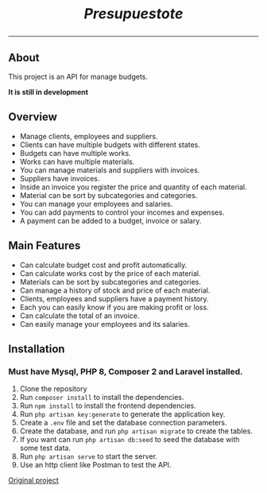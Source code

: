 # ***<p style="text-align:center;">Presupuestote</p>***
***
## About
This project is an API for manage budgets.

**It is still in development**

## Overview
- Manage clients, employees and suppliers.
- Clients can have multiple budgets with different states.
- Budgets can have multiple works.
- Works can have multiple materials.
- You can manage materials and suppliers with invoices.
- Suppliers have invoices.
- Inside an invoice you register the price and quantity of each material.
- Material can be sort by subcategories and categories.
- You can manage your employees and salaries.
- You can add payments to control your incomes and expenses.
- A payment can be added to a budget, invoice or salary.

##  Main Features
- Can calculate budget cost and profit automatically.
- Can calculate works cost by the price of each material.
- Materials can be sort by subcategories and categories.
- Can manage a history of stock and price of each material.
- Clients, employees and suppliers have a payment history.
- Each you can easily know if you are making profit or loss.
- Can calculate the total of an invoice.
- Can easily manage your employees and its salaries.

## Installation
### Must have Mysql, PHP 8, Composer 2 and Laravel installed.
1) Clone the repository
2) Run `composer install` to install the dependencies.
3) Run `npm install` to install the frontend dependencies.
4) Run `php artisan key:generate` to generate the application key.
5) Create a `.env` file and set the database connection parameters.
6) Create the database, and run `php artisan migrate` to create the tables.
7) If you want can run `php artisan db:seed` to seed the database with some test data.
8) Run `php artisan serve` to start the server.
9) Use an http client like Postman to test the API.

[Original project](https://github.com/Valuncho/PresupuestitoBack) 
